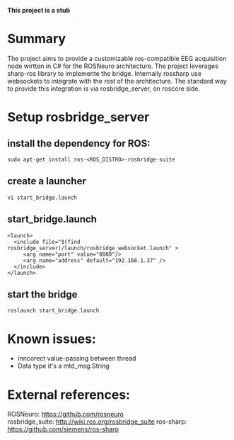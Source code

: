 **This project is a stub**

# Summary

The project aims to provide a customizable ros-compatible EEG acquisition node wirtten in C# for the ROSNeuro architecture.
The project leverages sharp-ros library to implemente the bridge. 
Internally rossharp use websockets to integrate with the rest of the architecture. The standard way to provide this integration is via rosbridge_server, on roscore side.




# Setup rosbridge_server

## install the dependency for ROS: 

    sudo apt-get install ros-<ROS_DISTRO>-rosbridge-suite

## create a launcher 
    vi start_bridge.launch

## start_bridge.launch
    <launch>
      <include file="$(find rosbridge_server)/launch/rosbridge_websocket.launch" > 
         <arg name="port" value="8080"/>
         <arg name="address" default="192.168.1.37" />
      </include>
    </launch>

## start the bridge
    roslaunch start_bridge.launch


# Known issues:
- inncorect value-passing between thread
- Data type it's a mtd_msg.String


# External references:
ROSNeuro: https://github.com/rosneuro  
rosbridge_suite: http://wiki.ros.org/rosbridge_suite
ros-sharp: https://github.com/siemens/ros-sharp
